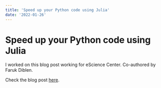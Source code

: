 ```yaml
---
title: 'Speed up your Python code using Julia'
date: '2022-01-26'
---
```


# Speed up your Python code using Julia

I worked on this blog post working for eScience Center.
Co-authored by Faruk Diblen.

Check the blog post [here](https://blog.esciencecenter.nl/speed-up-your-python-code-using-julia-f97a6c155630).
